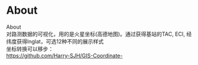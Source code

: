 # About
About<br>
对路测数据的可视化，用的是火星坐标(高德地图)。通过获得基站的TAC, ECI, 经纬度获得lnglat，可选12种不同的展示样式
<br>坐标转换可以移步：<br>
https://github.com/Harry-SJH/GIS-Coordinate-

